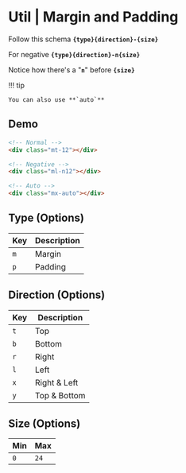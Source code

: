 # Util | **Margin** and **Padding**

Follow this schema **`{type}{direction}-{size}`**

For negative **`{type}{direction}-n{size}`**

Notice how there's a "**`n`**" before **`{size}`**

!!! tip

    You can also use **`auto`**

## Demo

```html
<!-- Normal -->
<div class="mt-12"></div>

<!-- Negative -->
<div class="ml-n12"></div>

<!-- Auto -->
<div class="mx-auto"></div>
```

## **Type** (Options)

| Key                        | Description |
| -------------------------- | ----------- |
| <code class="big">m</code> | Margin      |
| <code class="big">p</code> | Padding     |

## **Direction** (Options)

| Key                        | Description  |
| -------------------------- | ------------ |
| <code class="big">t</code> | Top          |
| <code class="big">b</code> | Bottom       |
| <code class="big">r</code> | Right        |
| <code class="big">l</code> | Left         |
| <code class="big">x</code> | Right & Left |
| <code class="big">y</code> | Top & Bottom |

## **Size** (Options)

| Min                        | Max                         |
| -------------------------- | --------------------------- |
| <code class="big">0</code> | <code class="big">24</code> |

